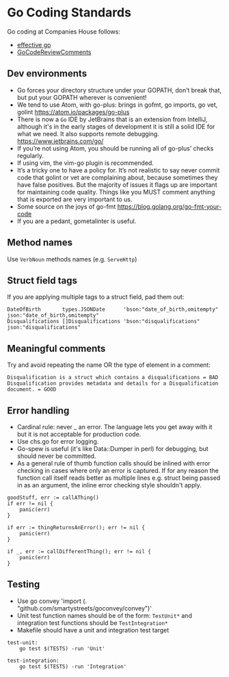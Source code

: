 Go Coding Standards
===================

Go coding at Companies House follows:
* [effective go](https://golang.org/doc/effective_go.html)
* [GoCodeReviewComments](https://github.com/golang/go/wiki/CodeReviewComments)

Dev environments
----------------

* Go forces your directory structure under your GOPATH, don’t break that, but put your GOPATH wherever is convenient!
* We tend to use Atom, with go-plus: brings in gofmt, go imports, go vet, golint https://atom.io/packages/go-plus
* There is now a `Go` IDE by JetBrains that is an extension from IntelliJ, although it's in the early stages of development it is still a solid IDE for what we need. It also supports remote debugging. https://www.jetbrains.com/go/
* If you’re not using Atom, you should be running all of go-plus’ checks regularly.
* If using vim, the vim-go plugin is recommended.
* It’s a tricky one to have a policy for. It’s not realistic to say never commit code that golint or vet are complaining about, because sometimes they have false positives. But the majority of issues it flags up are important for maintaining code quality. Things like you MUST comment anything that is exported are very important to us.
* Some source on the joys of go-fmt https://blog.golang.org/go-fmt-your-code
* If you are a pedant, gometalinter is useful.

Method names
------------

Use `VerbNoun` methods names (e.g. `ServeHttp`)

Struct field tags
-----------------

If you are applying multiple tags to a struct field, pad them out:
```
DateOfBirth       types.JSONDate      'bson:"date_of_birth,omitempty" json:"date_of_birth,omitempty"
Disqualifications []Disqualifications 'bson:"disqualifications"       json:"disqualifications"
```

Meaningful comments
-------------------

Try and avoid repeating the name OR the type of element in a comment:
```
Disqualification is a struct which contains a disqualifications = BAD
Disqualification provides metadata and details for a Disqualification document. = GOOD
```

Error handling
--------------

* Cardinal rule: never _ an error. The language lets you get away with it but it is not acceptable for production code.
* Use chs.go for error logging.
* Go-spew is useful (it's like Data::Dumper in perl) for debugging, but should never be committed.
* As a general rule of thumb function calls should be inlined with error checking in cases where only an error is captured. If for any reason the function call itself reads better as multiple lines e.g. struct being passed in as an argument, the inline error checking style shouldn't apply.

```
goodStuff, err := callAThing()
if err != nil {
	panic(err)
}
```
```
if err := thingReturnsAnError(); err != nil {
	panic(err)
}
```
```
if _, err := callDifferentThing(); err != nil {
	panic(err)
}
```

Testing
-------
* Use go convey 'import (. "github.com/smartystreets/goconvey/convey")'
* Unit test function names should be of the form: `TestUnit*` and integration test functions should be `TestIntegration*`
* Makefile should have a unit and integration test target

```
test-unit:
    go test $(TESTS) -run 'Unit'

test-integration:
    go test $(TESTS) -run 'Integration'
```
